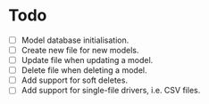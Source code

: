 # Todo

* [ ] Model database initialisation.
* [ ] Create new file for new models.
* [ ] Update file when updating a model.
* [ ] Delete file when deleting a model.
* [ ] Add support for soft deletes.  
* [ ] Add support for single-file drivers, i.e. CSV files.
